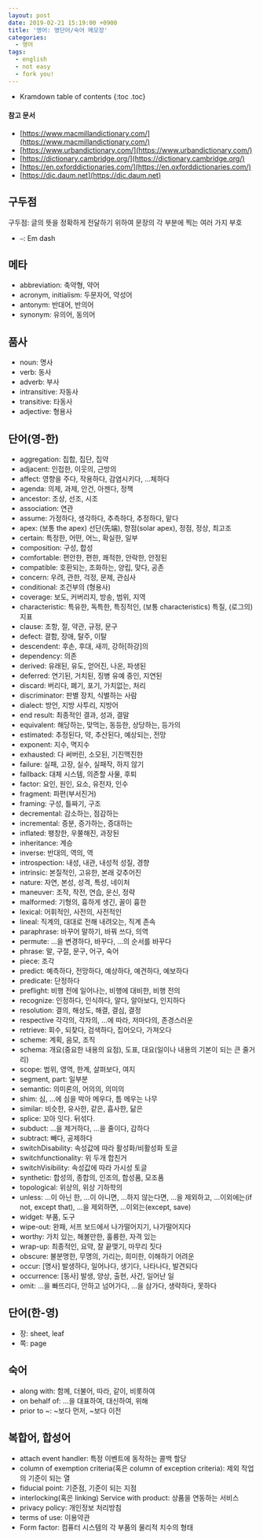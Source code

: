 ```yaml
---
layout: post
date: 2019-02-21 15:19:00 +0900
title: '영어: 영단어/숙어 메모장'
categories:
  - 영어
tags:
  - english
  - not easy
  - fork you!
---
```


* Kramdown table of contents
{:toc .toc}

#### 참고 문서

- [https://www.macmillandictionary.com/](https://www.macmillandictionary.com/)
- [https://www.urbandictionary.com/](https://www.urbandictionary.com/)
- [https://dictionary.cambridge.org/](https://dictionary.cambridge.org/)
- [https://en.oxforddictionaries.com/](https://en.oxforddictionaries.com/)
- [https://dic.daum.net](https://dic.daum.net)

## 구두점

구두점: 글의 뜻을 정확하게 전달하기 위하여 문장의 각 부분에 찍는 여러 가지 부호

- `—`: Em dash

## 메타

- abbreviation: 축약형, 약어
- acronym, initialism: 두문자어, 약성어
- antonym: 반대어, 반의어
- synonym: 유의어, 동의어

## 품사

- noun: 명사
- verb: 동사
- adverb: 부사
- intransitive: 자동사
- transitive: 타동사
- adjective: 형용사

## 단어(영-한)

- aggregation: 집합, 집단, 집약
- adjacent: 인접한, 이웃의, 근방의
- affect: 영향을 주다, 작용하다, 감염시키다, …체하다
- agenda: 의제, 과제, 안건, 아젠다, 정책
- ancestor: 조상, 선조, 시조
- association: 연관
- assume: 가정하다, 생각하다, 추측하다, 추정하다, 맡다
- apex: (보통 the apex) 선단(先端), 향점(solar apex), 정점, 정상, 최고조
- certain: 특정한, 어떤, 어느, 확실한, 일부
- composition: 구성, 합성
- comfortable: 편안한, 편한, 쾌적한, 안락한, 안정된
- compatible: 호환되는, 조화하는, 양립, 맞다, 공존
- concern: 우려, 관한, 걱정, 문제, 관심사
- conditional: 조건부의 (형용사)
- coverage: 보도, 커버리지, 방송, 범위, 지역
- characteristic: 특유한, 독특한, 특징적인, (보통 characteristics) 특질, (로그의) 지표
- clause: 조항, 절, 약관, 규정, 문구
- defect: 결함, 장애, 탈주, 이탈
- descendent: 후손, 후대, 새끼, 강하[하강]의
- dependency: 의존
- derived: 유래된, 유도, 얻어진, 나온, 파생된
- deferred: 연기된, 거치된, 징병 유예 중인, 지연된
- discard: 버리다, 폐기, 포기, 가치없는, 처리
- discriminator: 판별 장치, 식별하는 사람
- dialect: 방언, 지방 사투리, 지방어
- end result: 최종적인 결과, 성과, 결말
- equivalent: 해당하는, 맞먹는, 동등한, 상당하는, 등가의
- estimated: 추정된다, 약, 추산된다, 예상되는, 전망
- exponent: 지수, 멱지수
- exhausted: 다 써버린, 소모된, 기진맥진한
- failure: 실패, 고장, 실수, 실패작, 하지 않기
- fallback: 대체 시스템, 의존할 사물, 후퇴
- factor: 요인, 원인, 요소, 유전자, 인수
- fragment: 파편(부서진거)
- framing: 구성, 틀짜기, 구조
- decremental: 감소하는, 점감하는
- incremental: 증분, 증가하는, 증대하는
- inflated: 팽창한, 우쭐해진, 과장된
- inheritance: 계승
- inverse: 반대의, 역의, 역
- introspection: 내성, 내관, 내성적 성질, 경향
- intrinsic: 본질적인, 고유한, 본래 갖추어진
- nature: 자연, 본성, 성격, 특성, 네이처
- maneuver: 조작, 작전, 연습, 운신, 정략
- malformed: 기형의, 흉하게 생긴, 꼴이 흉한
- lexical: 어휘적인, 사전의, 사전적인
- lineal: 직계의, 대대로 전해 내려오는, 직계 존속
- paraphrase: 바꾸어 말하기, 바꿔 쓰다, 의역
- permute: …을 변경하다, 바꾸다, …의 순서를 바꾸다
- phrase: 말, 구절, 문구, 어구, 숙어
- piece: 조각
- predict: 예측하다, 전망하다, 예상하다, 예견하다, 예보하다
- predicate: 단정하다
- preflight: 비행 전에 일어나는, 비행에 대비한, 비행 전의
- recognize: 인정하다, 인식하다, 알다, 알아보다, 인지하다
- resolution: 결의, 해상도, 해결, 결심, 결정
- respective 각각의, 각자의, …에 따라, 저마다의, 존경스러운
- retrieve: 회수, 되찾다, 검색하다, 집어오다, 가져오다
- scheme: 계획, 음모, 조직
- schema: 개요(중요한 내용의 요점), 도표, 대요(일이나 내용의 기본이 되는 큰 줄거리)
- scope: 범위, 영역, 한계, 살펴보다, 여지
- segment, part: 일부분
- semantic: 의미론의, 어의의, 의미의
- shim: 심, …에 심을 박아 메우다, 틈 메우는 나무
- similar: 비슷한, 유사한, 같은, 흡사한, 닮은
- splice: 꼬아 잇다. 뒤섞다.
- subduct: …을 제거하다, …을 줄이다, 감하다
- subtract: 빼다, 공제하다
- switchDisability: 속성값에 따라 활성화/비활성화 토글
- switchfunctionality: 위 두개 합친거
- switchVisibility: 속성값에 따라 가시성 토글
- synthetic: 합성의, 종합의, 인조의, 합성품, 모조품
- topological: 위상의, 위상 기하학의
- unless: …이 아닌 한, …이 아니면, …하지 않는다면, …을 제외하고, …이외에는(if not, except that), …을 제외하면, …이외는(except, save)
- widget: 부품, 도구
- wipe-out: 완패, 서프 보드에서 나가떨어지기, 나가떨어지다
- worthy: 가치 있는, 해볼만한, 훌륭한, 자격 있는
- wrap-up: 최종적인, 요약, 잘 끝맺기, 마무리 짓다
- obscure: 불분명한, 무명의, 가리는, 희미한, 이해하기 어려운
- occur: [명사] 발생하다, 일어나다, 생기다, 나타나다, 발견되다
- occurrence: [동사] 발생, 양상, 출현, 사건, 일어난 일
- omit: …을 빠뜨리다, 안하고 넘어가다, …을 삼가다, 생략하다, 못하다

## 단어(한-영)

- 장: sheet, leaf
- 쪽: page

## 숙어

- along with: 함께, 더불어, 따라, 같이, 비롯하여
- on behalf of: …을 대표하여, 대신하여, 위해
- prior to ~: ~보다 먼저, ~보다 이전

## 복합어, 합성어

- attach event handler: 특정 이벤트에 동작하는 콜백 할당
- column of exemption criteria(혹은 column of exception criteria): 제외 작업의 기준이 되는 열
- fiducial point: 기준점, 기준이 되는 지점
- interlocking(혹은 linking) Service with product: 상품을 연동하는 서비스
- privacy policy: 개인정보 처리방침
- terms of use: 이용약관
- Form factor: 컴퓨터 시스템의 각 부품의 물리적 치수의 형태
